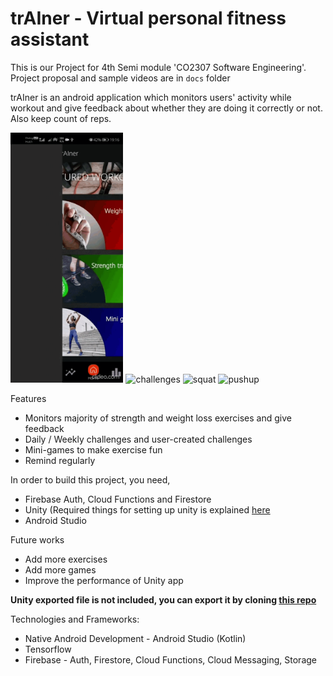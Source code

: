 # trAIner - Virtual personal fitness assistant #

This is our Project for 4th Semi module 'CO2307 Software Engineering'. Project proposal and sample videos are in `docs` folder

trAIner is an android application which monitors users' activity while workout and give feedback about whether they are doing it correctly or not. Also keep count of reps. 

<p float="left">
    <img src="./docs/intro.gif" alt="intro" height="400">
    <img src="./docs/challenges.gif" alt="challenges" height="400">
    <img src="./docs/squat.gif" alt="squat" height="400">
    <img src="./docs/pushup.gif" alt="pushup" height="400">
</p>


Features
- Monitors majority of strength and weight loss exercises and give feedback
- Daily / Weekly challenges and user-created challenges
- Mini-games to make exercise fun
- Remind regularly

In order to build this project, you need,
 - Firebase Auth, Cloud Functions and Firestore
 - Unity (Required things for setting up unity is explained [here](https://github.com/Karthick47v2/trAIner-mini-game)
 - Android Studio

Future works
- Add more exercises
- Add more games
- Improve the performance of Unity app

**Unity exported file is not included, you can export it by cloning [this repo](https://github.com/Karthick47v2/trAIner-mini-game)**

Technologies and Frameworks:
- Native Android Development - Android Studio (Kotlin)
- Tensorflow
- Firebase - Auth, Firestore, Cloud Functions, Cloud Messaging, Storage
